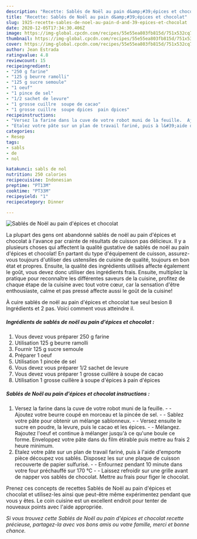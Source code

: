 ```yaml
---
description: "Recette: Sablés de Noël au pain d&amp;#39;épices et chocolat"
title: "Recette: Sablés de Noël au pain d&amp;#39;épices et chocolat"
slug: 1925-recette-sables-de-noel-au-pain-d-and-39-epices-et-chocolat
date: 2020-12-05T17:34:30.406Z
image: https://img-global.cpcdn.com/recipes/55e55ea803fb815d/751x532cq70/sables-de-noel-au-pain-depices-et-chocolat-photo-principale-de-la-recette.jpg
thumbnail: https://img-global.cpcdn.com/recipes/55e55ea803fb815d/751x532cq70/sables-de-noel-au-pain-depices-et-chocolat-photo-principale-de-la-recette.jpg
cover: https://img-global.cpcdn.com/recipes/55e55ea803fb815d/751x532cq70/sables-de-noel-au-pain-depices-et-chocolat-photo-principale-de-la-recette.jpg
author: Jean Estrada
ratingvalue: 4.8
reviewcount: 15
recipeingredient:
- "250 g farine"
- "125 g beurre ramolli"
- "125 g sucre semoule"
- "1 oeuf"
- "1 pince de sel"
- "1/2 sachet de levure"
- "1 grosse cuillre  soupe de cacao"
- "1 grosse cuillre  soupe dpices  pain dpices"
recipeinstructions:
- "Versez la farine dans la cuve de votre robot muni de la feuille.  Ajoutez votre beurre coupé en morceau et la pincée de sel.  Sablez votre pâte pour obtenir un mélange sablonneux.  Versez ensuite le sucre en poudre, la levure, puis le cacao et les épices.  Mélangez. Rajoutez l&#39;oeuf et continue à mélanger jusqu&#39;à ce qu&#39;une boule ce forme. Enveloppez votre pâte dans du film étirable puis mettre au frais 2 heure minimum."
- "Etalez votre pâte sur un plan de travail fariné, puis à l&#39;aide d&#39;emporte pièce découpez vos sablés. Disposez les sur une plaque de cuisson recouverte de papier sulfurisé.  Enfournez pendant 10 minute dans votre four préchauffé sur 170 °C  Laissez refroidir sur une grille avant de napper vos sablés de chocolat. Mettre au frais pour figer le chocolat."
categories:
- Resep
tags:
- sabls
- de
- nol

katakunci: sabls de nol 
nutrition: 250 calories
recipecuisine: Indonesian
preptime: "PT13M"
cooktime: "PT33M"
recipeyield: "1"
recipecategory: Dinner

---
```



![Sablés de Noël au pain d&#39;épices et chocolat](https://img-global.cpcdn.com/recipes/55e55ea803fb815d/751x532cq70/sables-de-noel-au-pain-depices-et-chocolat-photo-principale-de-la-recette.jpg)

La plupart des gens ont abandonné sablés de noël au pain d&#39;épices et chocolat à l'avance par crainte de résultats de cuisson pas délicieux. Il y a plusieurs choses qui affectent la qualité gustative de sablés de noël au pain d&#39;épices et chocolat! En partant du type d'équipement de cuisson, assurez-vous toujours d'utiliser des ustensiles de cuisine de qualité, toujours en bon état et propres. Ensuite, la qualité des ingrédients utilisés affecte également le goût, vous devez donc utiliser des ingrédients frais. Ensuite, multipliez la pratique pour reconnaître les différentes saveurs de la cuisine, profitez de chaque étape de la cuisine avec tout votre cœur, car la sensation d'être enthousiaste, calme et pas pressé affecte aussi le goût de la cuisine!

<!--inarticleads1-->

À cuire sablés de noël au pain d&#39;épices et chocolat tue seul besion 8 Ingrédients et 2 pas. Voici comment vous atteindre il.

##### Ingrédients de sablés de noël au pain d&#39;épices et chocolat :

1. Vous devez vous préparer 250 g farine
1. Utilisation 125 g beurre ramolli
1. Fournir 125 g sucre semoule
1. Préparer 1 oeuf
1. Utilisation 1 pincée de sel
1. Vous devez vous préparer 1/2 sachet de levure
1. Vous devez vous préparer 1 grosse cuillère à soupe de cacao
1. Utilisation 1 grosse cuillère à soupe d&#39;épices à pain d&#39;épices




<!--inarticleads2-->

##### Sablés de Noël au pain d&#39;épices et chocolat instructions :

1. Versez la farine dans la cuve de votre robot muni de la feuille. -  - Ajoutez votre beurre coupé en morceau et la pincée de sel. -  - Sablez votre pâte pour obtenir un mélange sablonneux. -  - Versez ensuite le sucre en poudre, la levure, puis le cacao et les épices. -  - Mélangez. Rajoutez l&#39;oeuf et continue à mélanger jusqu&#39;à ce qu&#39;une boule ce forme. Enveloppez votre pâte dans du film étirable puis mettre au frais 2 heure minimum.
1. Etalez votre pâte sur un plan de travail fariné, puis à l&#39;aide d&#39;emporte pièce découpez vos sablés. Disposez les sur une plaque de cuisson recouverte de papier sulfurisé. -  - Enfournez pendant 10 minute dans votre four préchauffé sur 170 °C -  - Laissez refroidir sur une grille avant de napper vos sablés de chocolat. Mettre au frais pour figer le chocolat.




<!--inarticleads1-->

<p>
Prenez ces concepts de recettes Sablés de Noël au pain d&#39;épices et chocolat et utilisez-les ainsi que peut-être même expérimentez pendant que vous y êtes. Le coin cuisine est un excellent endroit pour tenter de nouveaux points avec l'aide appropriée.
</p>

<p>
<i>Si vous trouvez cette Sablés de Noël au pain d&#39;épices et chocolat recette précieuse, partagez-la avec vos bons amis ou votre famille, merci et bonne chance.</i>
</p>
